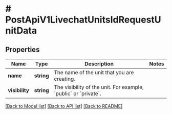 # # PostApiV1LivechatUnitsIdRequestUnitData

## Properties

Name | Type | Description | Notes
------------ | ------------- | ------------- | -------------
**name** | **string** | The name of the unit that you are creating. |
**visibility** | **string** | The visibility of the unit. For example, &#x60;public&#x60; or &#x60;private&#x60;. |

[[Back to Model list]](../../README.md#models) [[Back to API list]](../../README.md#endpoints) [[Back to README]](../../README.md)
